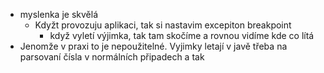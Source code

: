 - myslenka je skvělá
    - Kdyžt provozuju aplikaci, tak si nastavim excepiton breakpoint
        - když vyletí výjimka, tak tam skočíme a rovnou vidíme kde co lítá
- Jenomže v praxi to je nepoužitelné. Vyjimky letají v javě třeba na parsovaní čísla v normálních připadech a tak

  